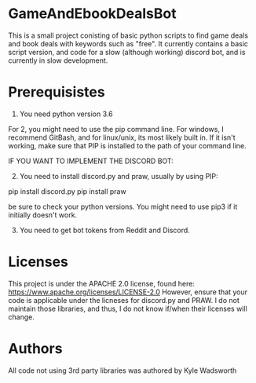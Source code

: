 # GameAndEbookDealsBot

This is a small project conisting of basic python scripts to find game deals and book deals with keywords such as "free".
It currently contains a basic script version, and code for a slow (although working) discord bot, and is currently in
slow development.

# Prerequisistes
1) You need python version 3.6

For 2, you might need to use the pip command line. For windows, I recommend GitBash, and for linux/unix, its most likely built in.
If it isn't working, make sure that PIP is installed to the path of your command line.


IF YOU WANT TO IMPLEMENT THE DISCORD BOT:

2) You need to install discord.py and praw, usually by using PIP:

pip install discord.py
pip install praw

be sure to check your python versions. You might need to use pip3 if it initially doesn't work.

3) You need to get bot tokens from Reddit and Discord.


# Licenses

This project is under the APACHE 2.0 license, found here: https://www.apache.org/licenses/LICENSE-2.0
However, ensure that your code is applicable under the licneses for discord.py and PRAW. I do not maintain those
libraries, and thus, I do not know if/when their licenses will change.

# Authors

All code not using 3rd party libraries was authored by Kyle Wadsworth
